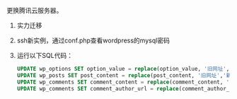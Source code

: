 更换腾讯云服务器。

1. 实力迁移

2. ssh新实例，通过conf.php查看wordpress的mysql密码

3. 运行以下SQL代码：

   ```sql
   UPDATE wp_options SET option_value = replace(option_value, '旧网址','新网址') ;    
   UPDATE wp_posts SET post_content = replace(post_content, '旧网址','新网址') ;    
   UPDATE wp_comments SET comment_content = replace(comment_content, '旧网址', '新网址') ;    
   UPDATE wp_comments SET comment_author_url = replace(comment_author_url, '旧网址', '新网址') ;
   ```

   

